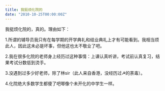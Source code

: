 ```yaml
---
title: 我挺烦化院的
date: "2010-10-25T00:00:00Z"
---
```

我挺烦化院的，真的。理由如下：

1.所谓的辅导员我只有在每学期的开学典礼和结业典礼上才有可能看到。我相当烦此人，因此这未必是坏事，但他这也太不敬业了吧。

2.我在很多化院的老师身上经历过这种事情：上课认真听讲，考试前认真复习，结果考试分数低到烫手。

3.没遇到过多少好老师，除了林sir（此人来自香港，没经历过☭的荼毒）。

4.化院绝大多数学生都傻了吧唧像个未开化的中学生一样。